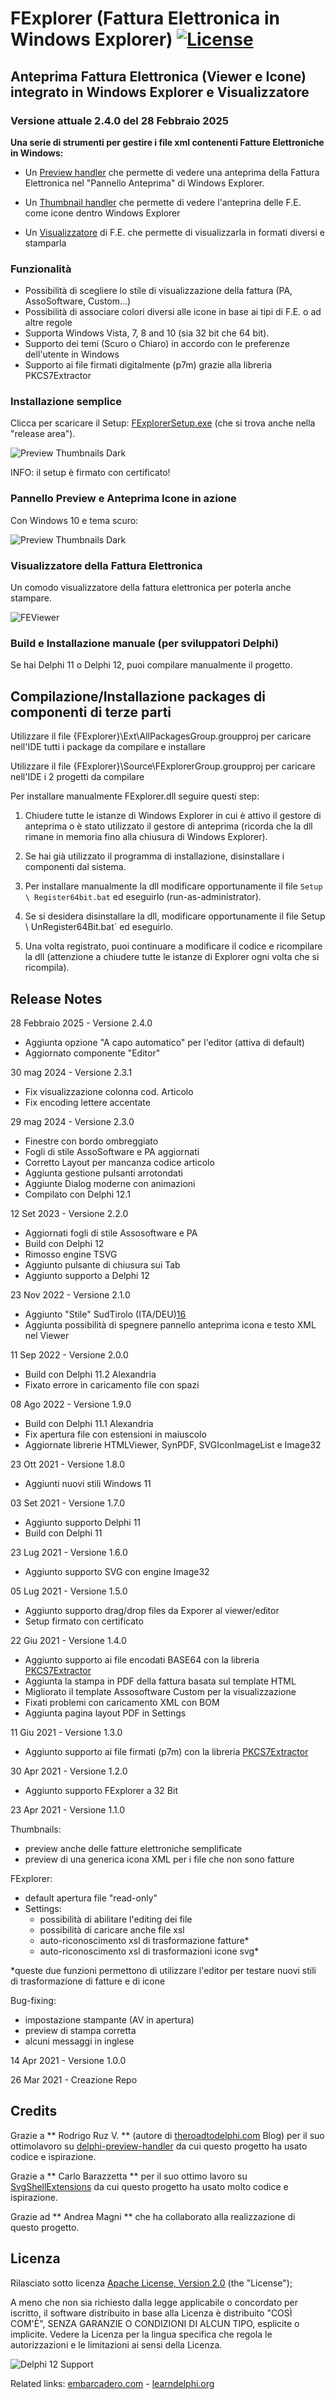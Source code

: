 ﻿# FExplorer (Fattura Elettronica in Windows Explorer) [![License](https://img.shields.io/badge/License-Apache%202.0-yellowgreen.svg)](https://opensource.org/licenses/Apache-2.0)

## **Anteprima Fattura Elettronica (Viewer e Icone) integrato in Windows Explorer e Visualizzatore**

### Versione attuale 2.4.0 del 28 Febbraio 2025

**Una serie di strumenti per gestire i file xml contenenti Fatture Elettroniche in Windows:**

- Un [Preview handler][1]  che permette di vedere una anteprima della Fattura Elettronica nel "Pannello Anteprima" di Windows Explorer.

- Un [Thumbnail handler][2] che permette di vedere l'anteprina delle F.E. come icone dentro Windows Explorer

- Un [Visualizzatore][10] di F.E. che permette di visualizzarla in formati diversi e stamparla

### Funzionalità
- Possibilità di scegliere lo stile di visualizzazione della fattura (PA, AssoSoftware, Custom...)
- Possibilità di associare colori diversi alle icone in base ai tipi di F.E. o ad altre regole
- Supporta Windows Vista, 7, 8 and 10 (sia 32 bit che 64 bit).
- Supporto dei temi (Scuro o Chiaro) in accordo con le preferenze dell'utente in Windows
- Supporto ai file firmati digitalmente (p7m) grazie alla libreria PKCS7Extractor

### Installazione semplice

Clicca per scaricare il Setup: [FExplorerSetup.exe][3] (che si trova anche nella "release area").

![Preview Thumbnails Dark](./Images/Setup.png)

INFO: il setup è firmato con certificato!

### Pannello Preview e Anteprima Icone in azione ###

Con Windows 10 e tema scuro:

![Preview Thumbnails Dark](./Images/FExplorer.png)

### Visualizzatore della Fattura Elettronica

Un comodo visualizzatore della fattura elettronica per poterla anche stampare.

![FEViewer](./Images/FEViewer.png)

### Build e Installazione manuale (per sviluppatori Delphi) ###

Se hai Delphi 11 o Delphi 12, puoi compilare manualmente il progetto.

## Compilazione/Installazione packages di componenti di terze parti ##

Utilizzare il file {FExplorer}\Ext\AllPackagesGroup.groupproj per caricare nell'IDE tutti i package da compilare e installare

Utilizzare il file {FExplorer}\Source\FExplorerGroup.groupproj per caricare nell'IDE i 2 progetti da compilare

Per installare manualmente FExplorer.dll seguire questi step:

1. Chiudere tutte le istanze di Windows Explorer in cui è attivo il gestore di anteprima o è stato utilizzato il gestore di anteprima (ricorda che la dll rimane in memoria fino alla chiusura di Windows Explorer).

2. Se hai già utilizzato il programma di installazione, disinstallare i componenti dal sistema.

3. Per installare manualmente la dll modificare opportunamente il file `Setup \ Register64bit.bat` ed eseguirlo (run-as-administrator).

4. Se si desidera disinstallare la dll, modificare opportunamente il file Setup \ UnRegister64Bit.bat` ed eseguirlo.

5. Una volta registrato, puoi continuare a modificare il codice e ricompilare la dll (attenzione a chiudere tutte le istanze di Explorer ogni volta che si ricompila).

## Release Notes ##

28 Febbraio 2025 - Versione 2.4.0
- Aggiunta opzione "A capo automatico" per l'editor (attiva di default)
- Aggiornato componente "Editor"

30 mag 2024 - Versione 2.3.1
- Fix visualizzazione colonna cod. Articolo
- Fix encoding lettere accentate

29 mag 2024 - Versione 2.3.0
- Finestre con bordo ombreggiato
- Fogli di stile AssoSoftware e PA aggiornati
- Corretto Layout per mancanza codice articolo
- Aggiunta gestione pulsanti arrotondati
- Aggiunte Dialog moderne con animazioni
- Compilato con Delphi 12.1

12 Set 2023 - Versione 2.2.0
- Aggiornati fogli di stile Assosoftware e PA
- Build con Delphi 12
- Rimosso engine TSVG
- Aggiunto pulsante di chiusura sui Tab
- Aggiunto supporto a Delphi 12

23 Nov 2022 - Versione 2.1.0
- Aggiunto "Stile" SudTirolo (ITA/DEU)[16]
- Aggiunta possibilità di spegnere pannello anteprima icona e testo XML nel Viewer

11 Sep 2022 - Versione 2.0.0
- Build con Delphi 11.2 Alexandria
- Fixato errore in caricamento file con spazi

08 Ago 2022 - Versione 1.9.0
- Build con Delphi 11.1 Alexandria
- Fix apertura file con estensioni in maiuscolo
- Aggiornate librerie HTMLViewer, SynPDF, SVGIconImageList e Image32

23 Ott 2021 - Versione 1.8.0
- Aggiunti nuovi stili Windows 11

03 Set 2021 - Versione 1.7.0
- Aggiunto supporto Delphi 11
- Build con Delphi 11

23 Lug 2021 - Versione 1.6.0
- Aggiunto supporto SVG con engine Image32

05 Lug 2021 - Versione 1.5.0
- Aggiunto supporto drag/drop files da Exporer al viewer/editor
- Setup firmato con certificato

22 Giu 2021 - Versione 1.4.0
- Aggiunto supporto ai file encodati BASE64 con la libreria [PKCS7Extractor][14]
- Aggiunta la stampa in PDF della fattura basata sul template HTML
- Migliorato il template Assosoftware Custom per la visualizzazione
- Fixati problemi con caricamento XML con BOM
- Aggiunta pagina layout PDF in Settings

11 Giu 2021 - Versione 1.3.0
- Aggiunto supporto ai file firmati (p7m) con la libreria [PKCS7Extractor][14]

30 Apr 2021 - Versione 1.2.0
- Aggiunto supporto FExplorer a 32 Bit

23 Apr 2021 - Versione 1.1.0

Thumbnails:
- preview anche delle fatture elettroniche semplificate
- preview di una generica icona XML per i file che non sono fatture

FExplorer:
- default apertura file "read-only"
- Settings: 
  - possibilità di abilitare l'editing dei file
  - possibilità di caricare anche file xsl
  - auto-riconoscimento xsl di trasformazione fatture*
  - auto-riconoscimento xsl di trasformazioni icone svg*

*queste due funzioni permettono di utilizzare l'editor per testare nuovi stili di trasformazione di fatture e di icone

Bug-fixing:
- impostazione stampante (AV in apertura)
- preview di stampa corretta
- alcuni messaggi in inglese

14 Apr 2021 - Versione 1.0.0

26 Mar 2021 - Creazione Repo

## Credits

Grazie a ** Rodrigo Ruz V. ** (autore di [theroadtodelphi.com][7] Blog) per il suo ottimolavoro su [delphi-preview-handler][8] da cui questo progetto ha usato codice e ispirazione.

Grazie a ** Carlo Barazzetta ** per il suo ottimo lavoro su [SvgShellExtensions][13] da cui questo progetto ha usato molto codice e ispirazione.

Grazie ad ** Andrea Magni ** che ha collaborato alla realizzazione di questo progetto.

## Licenza

Rilasciato sotto licenza [Apache License, Version 2.0][9] (the "License");

A meno che non sia richiesto dalla legge applicabile o concordato per iscritto, il software distribuito in base alla Licenza è distribuito "COSÌ COM'È", SENZA GARANZIE O CONDIZIONI DI ALCUN TIPO, esplicite o implicite. Vedere la Licenza per la lingua specifica che regola le autorizzazioni e le limitazioni ai sensi della Licenza.

![Delphi 12 Support](./Setup/SupportingDelphi.jpg)

Related links: [embarcadero.com][11] - [learndelphi.org][12]

[1]: https://docs.microsoft.com/en-us/windows/win32/shell/preview-handlers

[2]: https://docs.microsoft.com/en-us/windows/win32/shell/thumbnail-providers

[3]: https://github.com/EtheaDev/FExplorer/releases/latest/download/FExplorerSetup.exe

[4]: https://github.com/EtheaDev/SVGIconImageList

[5]: https://github.com/SynEdit/SynEdit

[6]: https://github.com/RRUZ/vcl-styles-utils

[7]: https://theroadtodelphi.com/

[8]: https://github.com/RRUZ/delphi-preview-handler

[9]: https://opensource.org/licenses/Apache-2.0

[10]: https://github.com/EtheaDev/FExplorer/wiki/Using-The-SVG-Text-Editor

[11]: https://www.embarcadero.com/

[12]: https://learndelphi.org/

[13]: https://github.com/EtheaDev/SVGShellExtensions/

[14]: https://github.com/DelphiClubItalia/PKCS7Extractor

[15]: http://www.angusj.com/delphi/image32/Docs/_Body.htm

[16]: https://github.com/provbz/fatturapa-xsl-southtyrol